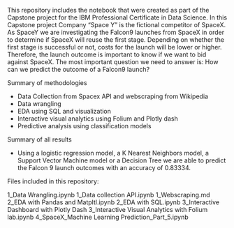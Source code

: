 This repository includes the notebook that were created as part of the Capstone project for the IBM Professional Certificate in Data Science. In this Capstone project Company “Space Y” is the fictional competitor of SpaceX. 
As SpaceY we are investigating the Falcon9 launches from SpaceX in order to determine if SpaceX will reuse the first stage. Depending on whether the first stage is successful or not, costs for the launch will be lower or higher. 
Therefore, the launch outcome is important to know if we want to bid against SpaceX. The most important question we need to answer is: How can we predict the outcome of a Falcon9 launch? 

Summary of methodologies
- Data Collection from Spacex API and webscraping from Wikipedia
- Data wrangling
- EDA using SQL and visualization
- Interactive visual analytics using Folium and Plotly dash
- Predictive analysis using classification models 

Summary of all results
- Using a logistic regression model, a K Nearest Neighbors model, a Support Vector Machine model or a Decision Tree we are able to predict the Falcon 9 launch outcomes with an accuracy of 0.83334.

Files included in this repository:

1_Data Wrangling.ipynb
1_Data collection API.ipynb
1_Webscraping.md
2_EDA with Pandas and Matpltl.ipynb
2_EDA with SQL.ipynb
3_Interactive Dashboard with Plotly Dash
3_Interactive Visual Analytics with Folium lab.ipynb
4_SpaceX_Machine Learning Prediction_Part_5.ipynb
